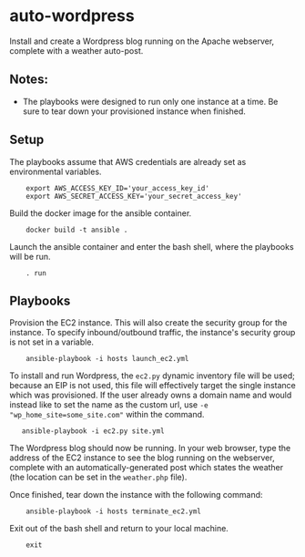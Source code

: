 # auto-wordpress
Install and create a Wordpress blog running on the Apache webserver, complete with a weather auto-post.

## Notes:
* The playbooks were designed to run only one instance at a time. Be sure to tear down your provisioned instance when finished.

## Setup
The playbooks assume that AWS credentials are already set as environmental variables. 

```
    export AWS_ACCESS_KEY_ID='your_access_key_id'
    export AWS_SECRET_ACCESS_KEY='your_secret_access_key'
```


Build the docker image for the ansible container. 

```
    docker build -t ansible .
```


Launch the ansible container and enter the bash shell, where the playbooks will be run.

```
    . run
```


## Playbooks
Provision the EC2 instance. This will also create the security group for the instance.
To specify inbound/outbound traffic, the instance's security group is not set in a variable.

```
    ansible-playbook -i hosts launch_ec2.yml
```


To install and run Wordpress, the `ec2.py` dynamic inventory file will be used; because 
an EIP is not used, this file will effectively target the single instance which was provisioned. 
If the user already owns a domain name and would instead like to set the name as the custom url,
use `-e "wp_home_site=some_site.com"` within the command.

```
   ansible-playbook -i ec2.py site.yml
```
 
 
 The Wordpress blog should now be running. In your web browser, type the address of the EC2 instance to see
 the blog running on the webserver, complete with an automatically-generated post which states the weather
 (the location can be set in the `weather.php` file).


Once finished, tear down the instance with the following command: 

```
    ansible-playbook -i hosts terminate_ec2.yml
```


Exit out of the bash shell and return to your local machine.

```
    exit
```
